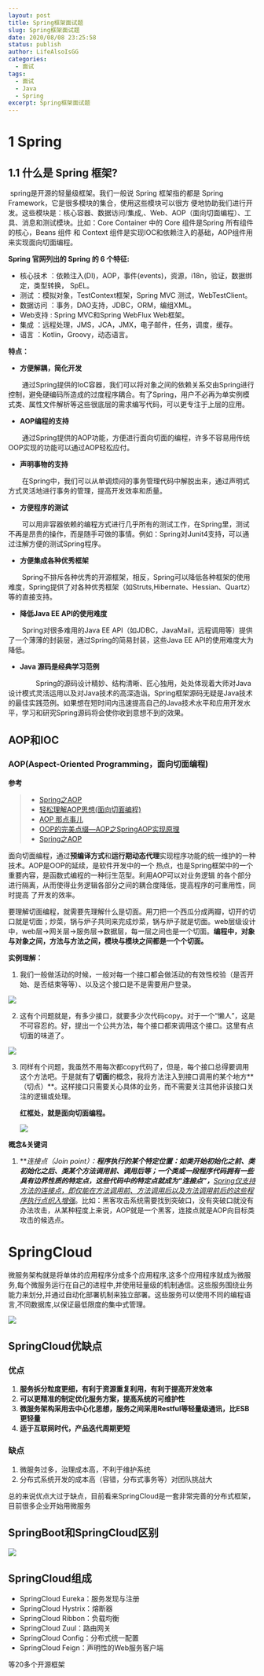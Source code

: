 ```yaml
---
layout: post
title: Spring框架面试题
slug: Spring框架面试题
date: 2020/08/08 23:25:58
status: publish
author: LifeAlsoIsGG
categories: 
  - 面试
tags: 
  - 面试
  - Java
  - Spring
excerpt: Spring框架面试题
---
```






# 1 Spring





## 1.1 什么是 Spring 框架?

​		spring是开源的轻量级框架。我们⼀般说 Spring 框架指的都是 Spring Framework，它是很多模块的集合，使⽤这些模块可以很⽅ 便地协助我们进⾏开发。这些模块是：核⼼容器、数据访问/集成,、Web、AOP（⾯向切⾯编程）、⼯ 具、消息和测试模块。⽐如：Core Container 中的 Core 组件是Spring 所有组件的核⼼，Beans 组件 和 Context 组件是实现IOC和依赖注⼊的基础，AOP组件⽤来实现⾯向切⾯编程。



**Spring 官⽹列出的 Spring 的 6 个特征:**



- 核⼼技术 ：依赖注⼊(DI)，AOP，事件(events)，资源，i18n，验证，数据绑定，类型转换， SpEL。
- 测试 ：模拟对象，TestContext框架，Spring MVC 测试，WebTestClient。 
- 数据访问 ：事务，DAO⽀持，JDBC，ORM，编组XML。 
- Web⽀持 : Spring MVC和Spring WebFlux Web框架。 
- 集成 ：远程处理，JMS，JCA，JMX，电⼦邮件，任务，调度，缓存。 
- 语⾔ ：Kotlin，Groovy，动态语⾔。



**特点：**

- **方便解耦，简化开发**

　　通过Spring提供的IoC容器，我们可以将对象之间的依赖关系交由Spring进行控制，避免硬编码所造成的过度程序耦合。有了Spring，用户不必再为单实例模式类、属性文件解析等这些很底层的需求编写代码，可以更专注于上层的应用。

- **AOP编程的支持**

　　通过Spring提供的AOP功能，方便进行面向切面的编程，许多不容易用传统OOP实现的功能可以通过AOP轻松应付。

- **声明事物的支持**

　　在Spring中，我们可以从单调烦闷的事务管理代码中解脱出来，通过声明式方式灵活地进行事务的管理，提高开发效率和质量。

- **方便程序的测试**

　　可以用非容器依赖的编程方式进行几乎所有的测试工作，在Spring里，测试不再是昂贵的操作，而是随手可做的事情。例如：Spring对Junit4支持，可以通过注解方便的测试Spring程序。

- **方便集成各种优秀框架**

　　Spring不排斥各种优秀的开源框架，相反，Spring可以降低各种框架的使用难度，Spring提供了对各种优秀框架（如Struts,Hibernate、Hessian、Quartz）等的直接支持。

- **降低Java EE API的使用难度**

　　Spring对很多难用的Java EE API（如JDBC，JavaMail，远程调用等）提供了一个薄薄的封装层，通过Spring的简易封装，这些Java EE API的使用难度大为降低。

- **Java 源码是经典学习范例**

　　　　Spring的源码设计精妙、结构清晰、匠心独用，处处体现着大师对Java设计模式灵活运用以及对Java技术的高深造诣。Spring框架源码无疑是Java技术的最佳实践范例。如果想在短时间内迅速提高自己的Java技术水平和应用开发水平，学习和研究Spring源码将会使你收到意想不到的效果。



## AOP和IOC



### AOP(Aspect-Oriented Programming，面向切面编程)

**参考**

> - [Spring之AOP](https://www.jianshu.com/p/570c5283b1fc)
> - [轻松理解AOP思想(面向切面编程)](https://www.cnblogs.com/Wolfmanlq/p/6036019.html)
> - [AOP 那点事儿](https://my.oschina.net/huangyong/blog/161338)
> - [OOP的完美点缀—AOP之SpringAOP实现原理](https://www.cnblogs.com/chenjunping/p/6664454.html)
> - [Spring之AOP](https://www.cnblogs.com/xiaoxi/p/5945707.html)



​		面向切面编程，通过**预编译方式**和**运行期动态代理**实现程序功能的统一维护的一种技术。AOP是OOP的延续，是软件开发中的一个 热点，也是Spring框架中的一个重要内容，是函数式编程的一种衍生范型。利用AOP可以对业务逻辑 的各个部分进行隔离，从而使得业务逻辑各部分之间的耦合度降低，提高程序的可重用性，同时提高 了开发的效率。

​		要理解切面编程，就需要先理解什么是切面。用刀把一个西瓜分成两瓣，切开的切口就是切面；炒菜，锅与炉子共同来完成炒菜，锅与炉子就是切面。web层级设计中，web层->网关层->服务层->数据层，每一层之间也是一个切面。**编程中，对象与对象之间，方法与方法之间，模块与模块之间都是一个个切面。**



**实例理解：**

1. 我们一般做活动的时候，一般对每一个接口都会做活动的有效性校验（是否开始、是否结束等等）、以及这个接口是不是需要用户登录。



![](images/Spring面试/AOP实例理解.jpg)



2. 这有个问题就是，有多少接口，就要多少次代码copy。对于一个“懒人”，这是不可容忍的。好，提出一个公共方法，每个接口都来调用这个接口。这里有点切面的味道了。



![](images/Spring面试/AOP实例理解2.jpg)



3. 同样有个问题，我虽然不用每次都copy代码了，但是，每个接口总得要调用这个方法吧。于是就有了**切面**的概念，我将方法注入到接口调用的某个地方**（切点）**。这样接口只需要关心具体的业务，而不需要关注其他非该接口关注的逻辑或处理。

   **红框处，就是面向切面编程。**

   

   ![](images/Spring面试/AOP实例理解3.jpg)



**概念&关键词**

1. ***连接点（Join point）：***程序执行的某个特定位置：如类开始初始化之前、类初始化之后、类某个方法调用前、调用后等；一个类或一段程序代码拥有一些具有边界性质的特定点，这些代码中的特定点就成为“连接点”，**<u>Spring仅支持方法的连接点，即仅能在方法调用前、方法调用后以及方法调用前后的这些程序执行点织入增强</u>**。比如：黑客攻击系统需要找到突破口，没有突破口就没有办法攻击，从某种程度上来说，AOP就是一个黑客，连接点就是AOP向目标类攻击的候选点。






# SpringCloud

​		微服务架构就是将单体的应用程序分成多个应用程序,这多个应用程序就成为微服务,每个微服务运行在自己的进程中,并使用轻量级的机制通信。这些服务围绕业务能力来划分,并通过自动化部署机制来独立部署。这些服务可以使用不同的编程语言,不同数据库,以保证最低限度的集中式管理。

  

![](images/Spring面试/SpringCloud是什么.jpg)



## SpringCloud优缺点



### 优点



1. **服务拆分粒度更细，有利于资源重复利用，有利于提高开发效率**
2. **可以更精准的制定优化服务方案，提高系统的可维护性**
3. **微服务架构采用去中心化思想，服务之间采用Restful等轻量级通讯，比ESB更轻量**
4. **适于互联网时代，产品迭代周期更短**



### 缺点

1. 微服务过多，治理成本高，不利于维护系统
2. 分布式系统开发的成本高（容错，分布式事务等）对团队挑战大



总的来说优点大过于缺点，目前看来SpringCloud是一套非常完善的分布式框架，目前很多企业开始用微服务



## SpringBoot和SpringCloud区别

![](images/Spring面试/SpringBoot和SpringCloud区别.jpg)



## SpringCloud组成



- SpringCloud Eureka：服务发现与注册
- SpringCloud Hystrix：熔断器
- SpringCloud Ribbon：负载均衡
- SpringCloud Zuul：路由网关
- SpringCloud Config：分布式统一配置
- SpringCloud Feign：声明性的Web服务客户端

等20多个开源框架